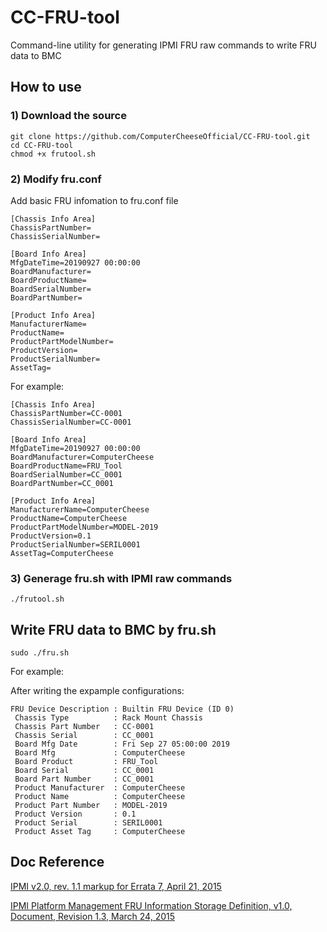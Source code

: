 # CC-FRU-tool
Command-line utility for generating IPMI FRU raw commands to write FRU data to BMC

## How to use

### 1) Download the source
```
git clone https://github.com/ComputerCheeseOfficial/CC-FRU-tool.git
cd CC-FRU-tool
chmod +x frutool.sh
```

### 2) Modify fru.conf
Add basic FRU infomation to fru.conf file
```
[Chassis Info Area]
ChassisPartNumber=
ChassisSerialNumber=

[Board Info Area]
MfgDateTime=20190927 00:00:00
BoardManufacturer=
BoardProductName=
BoardSerialNumber=
BoardPartNumber=

[Product Info Area]
ManufacturerName=
ProductName=
ProductPartModelNumber=
ProductVersion=
ProductSerialNumber=
AssetTag=
```
For example:
```
[Chassis Info Area]
ChassisPartNumber=CC-0001
ChassisSerialNumber=CC-0001

[Board Info Area]
MfgDateTime=20190927 00:00:00
BoardManufacturer=ComputerCheese
BoardProductName=FRU_Tool
BoardSerialNumber=CC_0001
BoardPartNumber=CC_0001

[Product Info Area]
ManufacturerName=ComputerCheese
ProductName=ComputerCheese
ProductPartModelNumber=MODEL-2019
ProductVersion=0.1
ProductSerialNumber=SERIL0001
AssetTag=ComputerCheese
```
### 3) Generage fru.sh with IPMI raw commands
```
./frutool.sh
```

## Write FRU data to BMC by fru.sh
```
sudo ./fru.sh
```
For example:

After writing the expample configurations:
```
FRU Device Description : Builtin FRU Device (ID 0)
 Chassis Type          : Rack Mount Chassis
 Chassis Part Number   : CC-0001
 Chassis Serial        : CC_0001
 Board Mfg Date        : Fri Sep 27 05:00:00 2019
 Board Mfg             : ComputerCheese
 Board Product         : FRU_Tool
 Board Serial          : CC_0001
 Board Part Number     : CC_0001
 Product Manufacturer  : ComputerCheese
 Product Name          : ComputerCheese
 Product Part Number   : MODEL-2019
 Product Version       : 0.1
 Product Serial        : SERIL0001
 Product Asset Tag     : ComputerCheese
```
## Doc Reference
[IPMI v2.0, rev. 1.1 markup for Errata 7, April 21, 2015](https://www.intel.com.tw/content/www/tw/zh/servers/ipmi/ipmi-intelligent-platform-mgt-interface-spec-2nd-gen-v2-0-spec-update.html)

[IPMI Platform Management FRU Information Storage Definition, v1.0, Document, Revision 1.3, March 24, 2015](https://www.intel.com.tw/content/www/tw/zh/servers/ipmi/ipmi-platform-mgt-fru-infostorage-def-v1-0-rev-1-3-spec-update.html)
